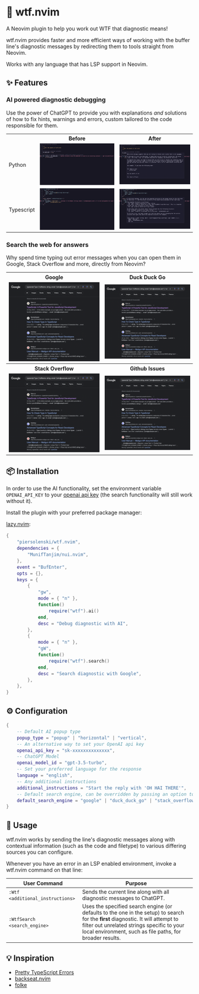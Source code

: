 # 🤯 wtf.nvim

A Neovim plugin to help you work out WTF that diagnostic means! 

wtf.nvim provides faster and more efficient ways of working with the buffer line's diagnostic messages by redirecting them to tools straight from Neovim. 

Works with any language that has LSP support in Neovim.

## ✨ Features

### AI powered diagnostic debugging

Use the power of ChatGPT to provide you with explanations *and* solutions of how to fix hints, warnings and errors, custom tailored to the code responsible for them.

<table>
  <tr>
    <th></th>
    <th>Before</th>
    <th>After</th>
  </tr>
  <tr>
    <td valign="middle">
     Python
    </td>
    <td>
      <img src="./screenshots/python-before.png" />
    </td>
    <td>
      <img src="./screenshots/python-after.png" />
    </td>
  </tr>
  <tr>
    <td valign="middle">
     Typescript
    </td>
    <td>
      <img src="./screenshots/typescript-before.png" />
    </td>
    <td>
      <img src="./screenshots/typescript-after.png" />
    </td>
  </tr>
</table>

### Search the web for answers 

Why spend time typing out error messages when you can open them in Google, Stack Overflow and more, directly from Neovim?

<table>
  <tr>
    <th>Google</th>
    <th>Duck Duck Go</th>
  </tr>
  <tr>
    <td>
      <img src="./screenshots/google-search.png" />
    </td>
    <td>
      <img src="./screenshots/google-search.png" />
    </td>
  </tr>
  <tr>
    <th>Stack Overflow</th>
    <th>Github Issues</th>
  </tr>
  <tr>
    <td>
      <img src="./screenshots/google-search.png" />
    </td>
    <td>
      <img src="./screenshots/google-search.png" />
    </td>
  </tr>
</table>

## 📦 Installation

In order to use the AI functionality, set the environment variable `OPENAI_API_KEY` to your [openai api key](https://platform.openai.com/account/api-keys) (the search functionality will still work without it).

Install the plugin with your preferred package manager:

[lazy.nvim](https://github.com/folke/lazy.nvim):

```lua
{
	"piersolenski/wtf.nvim",
	dependencies = {
		"MunifTanjim/nui.nvim",
	},
 	event = "BufEnter",
  	opts = {},
	keys = {
		{
			"gw",
			mode = { "n" },
			function()
				require("wtf").ai()
			end,
			desc = "Debug diagnostic with AI",
		},
		{
			mode = { "n" },
			"gW",
			function()
				require("wtf").search()
			end,
			desc = "Search diagnostic with Google",
		},
	},
}
```

## ⚙️ Configuration

```lua
{
    -- Default AI popup type
    popup_type = "popup" | "horizontal" | "vertical",
    -- An alternative way to set your OpenAI api key
    openai_api_key = "sk-xxxxxxxxxxxxxx",
    -- ChatGPT Model
    openai_model_id = "gpt-3.5-turbo",
    -- Set your preferred language for the response
    language = "english",
    -- Any additional instructions
    additional_instructions = "Start the reply with 'OH HAI THERE'",
    -- Default search engine, can be overridden by passing an option to WtfSeatch 
    default_search_engine = "google" | "duck_duck_go" | "stack_overflow" | "github",
}
```


## 🚀 Usage

wtf.nvim works by sending the line's diagnostic messages along with contextual information (such as the code and filetype) to various differing sources you can configure.

Whenever you have an error in an LSP enabled environment, invoke a wtf.nvim command on that line:

| User Command | Purpose |
| -- | -- |
| `:Wtf <additional_instructions>` | Sends the current line along with all diagnostic messages to ChatGPT.
| `:WtfSearch <search_engine>` | Uses the specified search engine (or defaults to the one in the setup) to search for the **first** diagnostic. It will attempt to filter out unrelated strings specific to your local environment, such as file paths, for broader results. 

## 💡 Inspiration

- [Pretty TypeScript Errors](https://github.com/yoavbls/pretty-ts-errors)
- [backseat.nvim](https://github.com/james1236/backseat.nvim/) 
- [folke](https://github.com/folke/) 

